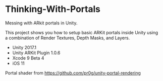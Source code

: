 # Thinking-With-Portals
Messing with ARkit portals in Unity.

This project shows you how to setup basic ARKit portals inside Unity using a combination of Render Textures, Depth Masks, and Layers.

- Unity 2017.1
- Unity ARKit Plugin 1.0.6
- Xcode 9 Beta 4
- iOS 11

Portal shader from https://github.com/pr0g/unity-portal-rendering